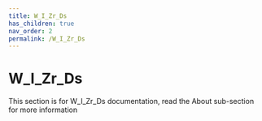 ```yaml
---
title: W_I_Zr_Ds
has_children: true
nav_order: 2
permalink: /W_I_Zr_Ds
---
```

# W_I_Zr_Ds
This section is for W_I_Zr_Ds documentation, read the About sub-section for more information